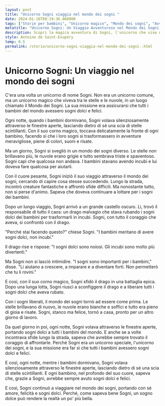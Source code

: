 ```yaml
---
layout: post
title: "Unicorno Sogni viaggia nel mondo dei sogni "
date: 2024-01-16T09:19:36.868900
tags: ["Storie per bambini", "Unicorno magico", "Mondo dei sogni", "Avventure notturne"]
metatitle: "Unicorno Sogni: Un Viaggio Avventuroso nel Mondo dei Sogni per Bambini"
description: Scopri la magica avventura di Sogni, l'unicorno che vive nel Mondo dei Sogni, la sua missione è garantire sogni dolci e felici a tutti i bambini. Un viaggio pieno di sfide, coraggio e amore per restituire la gioia nei sogni dei più piccoli.
style: Antoine de Saint-Exupéry
temp: 0.5
permalink: /storie/unicorno-sogni-viaggia-nel-mondo-dei-sogni-.html
---
```

# Unicorno Sogni: Un viaggio nel mondo dei sogni

C'era una volta un unicorno di nome Sogni. Non era un unicorno comune, ma un unicorno magico che viveva tra le stelle e le nuvole, in un luogo chiamato il Mondo dei Sogni. La sua missione era assicurarsi che tutti i bambini del mondo avessero sogni dolci e felici.

Ogni notte, quando i bambini dormivano, Sogni volava silenziosamente attraverso le finestre aperte, lasciando dietro di sé una scia di stelle scintillanti. Con il suo corno magico, toccava delicatamente la fronte di ogni bambino, facendo sì che i loro sogni si trasformassero in avventure meravigliose, piene di colori, suoni e risate.

Ma un giorno, Sogni si svegliò in un mondo dei sogni diverso. Le stelle non brillavano più, le nuvole erano grigie e tutto sembrava triste e spaventoso. Sogni capì che qualcosa non andava. I bambini stavano avendo incubi e lui doveva fare qualcosa per aiutarli.

Con il cuore pesante, Sogni iniziò il suo viaggio attraverso il mondo dei sogni, cercando di capire cosa stesse succedendo. Lungo la strada, incontrò creature fantastiche e affrontò sfide difficili. Ma nonostante tutto, non si perse d'animo. Sapeva che doveva continuare a lottare per i sogni dei bambini.

Dopo un lungo viaggio, Sogni arrivò a un grande castello oscuro. Lì, trovò il responsabile di tutto il caos: un drago malvagio che stava rubando i sogni dolci dei bambini per trasformarli in incubi. Sogni, con tutto il coraggio che aveva, si confrontò con il drago.

"Perché stai facendo questo?" chiese Sogni. "I bambini meritano di avere sogni dolci, non incubi."

Il drago rise e rispose: "I sogni dolci sono noiosi. Gli incubi sono molto più divertenti."

Ma Sogni non si lasciò intimidire. "I sogni sono importanti per i bambini," disse. "Li aiutano a crescere, a imparare e a diventare forti. Non permetterò che tu li rovini."

E così, con il suo corno magico, Sogni sfidò il drago in una battaglia epica. Dopo una lunga lotta, Sogni riuscì a sconfiggere il drago e a liberare tutti i sogni dolci che aveva rubato.

Con i sogni liberati, il mondo dei sogni tornò ad essere come prima. Le stelle brillavano di nuovo, le nuvole erano bianche e soffici e tutto era pieno di gioia e risate. Sogni, stanco ma felice, tornò a casa, pronto per un altro giorno di lavoro.

Da quel giorno in poi, ogni notte, Sogni volava attraverso le finestre aperte, portando sogni dolci a tutti i bambini del mondo. E anche se a volte incontrava sfide lungo la strada, sapeva che avrebbe sempre trovato il coraggio di affrontarle. Perché Sogni era un unicorno speciale, l'unicorno dei sogni, e la sua missione era far sì che tutti i bambini avessero sogni dolci e felici.

E così, ogni notte, mentre i bambini dormivano, Sogni volava silenziosamente attraverso le finestre aperte, lasciando dietro di sé una scia di stelle scintillanti. E ogni bambino, nel profondo del suo cuore, sapeva che, grazie a Sogni, avrebbe sempre avuto sogni dolci e felici. 

E così, Sogni continuò a viaggiare nel mondo dei sogni, portando con sé amore, felicità e sogni dolci. Perché, come sapeva bene Sogni, un sogno dolce può rendere la realtà un po' più bella.

        